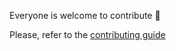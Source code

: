 Everyone is welcome to contribute 💜 

 <!-- TODO  add link -->
Please, refer to the [contributing guide]()